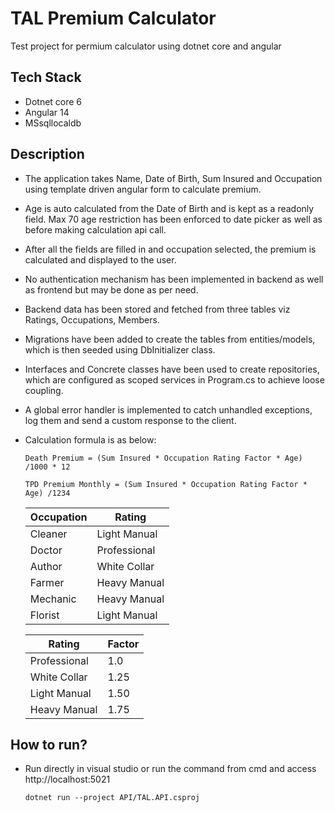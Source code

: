 # TAL Premium Calculator
Test project for permium calculator using dotnet core and angular

## Tech Stack
- Dotnet core 6
- Angular 14
- MSsqllocaldb

## Description
- The application takes Name, Date of Birth, Sum Insured and Occupation using template driven angular form to calculate premium. 
- Age is auto calculated from the Date of Birth and is kept as a readonly field. Max 70 age restriction has been enforced to date picker as well as before making calculation api call.
- After all the fields are filled in and occupation selected, the premium is calculated and displayed to the user.

- No authentication mechanism has been implemented in backend as well as frontend but may be done as per need.
- Backend data has been stored and fetched from three tables viz Ratings, Occupations, Members.
- Migrations have been added to create the tables from entities/models, which is then seeded using DbInitializer class.

- Interfaces and Concrete classes have been used to create repositories, which are configured as scoped services in Program.cs to achieve loose coupling.
- A global error handler is implemented to catch unhandled exceptions, log them and send a custom response to the client.


- Calculation formula is as below:

    `Death Premium = (Sum Insured * Occupation Rating Factor * Age) /1000 * 12`

    `TPD Premium Monthly = (Sum Insured * Occupation Rating Factor * Age) /1234`



    | Occupation  | Rating |
    | ------------- | ------------- |
    | Cleaner  | Light Manual  |
    | Doctor  | Professional  |
    | Author  | White Collar  |
    | Farmer  | Heavy Manual  |
    | Mechanic  | Heavy Manual  |
    | Florist  | Light Manual  |


    | Rating  | Factor |
    | ------------- | ------------- |
    | Professional  | 1.0  |
    | White Collar  | 1.25  |
    | Light Manual  | 1.50 |
    | Heavy Manual  | 1.75  |

## How to run?
   - Run directly in visual studio or run the command from cmd and access http://localhost:5021

        `dotnet run --project API/TAL.API.csproj` 



